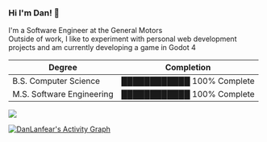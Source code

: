 ### Hi I'm Dan! 👋

I'm a Software Engineer at the General Motors <br>
Outside of work, I like to experiment with personal web development projects and am currently developing a game in Godot 4

  |Degree|Completion|
  | --- | --- |
  | B.S. Computer Science | ████████████ 100% Complete|
  | M.S. Software Engineering | ████████████ 100% Complete|
  
<a href="https://github.com/danlanfear/github-readme-stats"><img align="center" src="https://github-readme-stats.vercel.app/api/top-langs/?username=danlanfear&layout=compact&theme=buefy&hide_border=true" /></a>

<a href="https://github.com/ashutosh00710/github-readme-activity-graph"><img alt="DanLanfear's Activity Graph" src="https://github-readme-activity-graph.vercel.app/graph/?username=danlanfear&bg_color=1F222E&color=F8D866&line=F85D7F&point=FFFFFF&hide_border=true" /></a>

 
 <!--
**DanLanfear/DanLanfear** is a ✨ _special_ ✨ repository because its `README.md` (this file) appears on your GitHub profile.

Here are some ideas to get you started:

- 🔭 I’m currently working on ...
- 🌱 I’m currently learning ...
- 👯 I’m looking to collaborate on ...
- 🤔 I’m looking for help with ...
- 💬 Ask me about ...
- 📫 How to reach me: ...
- 😄 Pronouns: ...
- ⚡ Fun fact: ...
-->
